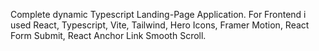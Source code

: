 Complete dynamic Typescript Landing-Page Application. For Frontend i used React, Typescript, Vite, Tailwind, Hero Icons, Framer Motion, React Form Submit, React Anchor Link Smooth Scroll. 
